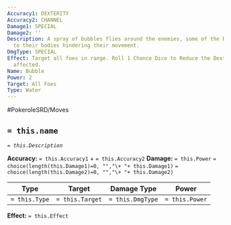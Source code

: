 ```yaml
---
Accuracy1: DEXTERITY
Accuracy2: CHANNEL
Damage1: SPECIAL
Damage2: ''
Description: A spray of bubbles flies around the enemies, some of the bubbles stick
  to their bodies hindering their movement.
DmgType: SPECIAL
Effect: Target all foes in range. Roll 1 Chance Dice to Reduce the Dexterity of those
  affected.
Name: Bubble
Power: 2
Target: All Foes
Type: Water
---
```


#PokeroleSRD/Moves

## `= this.name` 
*`= this.Description`*

**Accuracy:** `= this.Accuracy1` + `= this.Accuracy2`
**Damage:** `= this.Power` `= choice(length(this.Damage1)=0, "","\+ "+ this.Damage1)` `= choice(length(this.Damage2)=0, "","\+ "+ this.Damage2)`

| Type          | Target          | Damage Type          | Power          |
| ------------- | --------------- | ---------------- | -------------- |
| `= this.Type` | `= this.Target` | `= this.DmgType` | `= this.Power` | 

**Effect:** `= this.Effect`